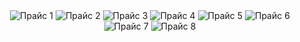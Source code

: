 <!DOCTYPE html>
<html lang="ru">
    <head>
        <meta charset="utf-8">
        <meta name="viewport" content="width=device-width, initial-scale=1.0">
        <title>Kiseleva Make-Up</title>
        <meta property="og:title" content="Заголовок страницы в OG">
        <meta property="og:description" content="Описание страницы в OG">
        <meta property="og:image" content="https://example.com/image.jpg">
        <meta property="og:url" content="https://example.com/">
    </head>
    <body>
        <header>
         <img src="https://imageup.ru/img169/4912502/1.jpg" alt="Прайс 1">
         <img src="https://imageup.ru/img202/4912503/2.jpg" alt="Прайс 2">
         <img src="https://imageup.ru/img34/4912510/3.jpg" alt="Прайс 3">
         <img src="https://imageup.ru/img3/4912511/4.jpg" alt="Прайс 4">
         <img src="https://imageup.ru/img14/4912512/5.jpg" alt="Прайс 5">
         <img src="https://imageup.ru/img55/4912514/6.jpg" alt="Прайс 6">
         <img src="https://imageup.ru/img90/4912516/7.jpg" alt="Прайс 7">
         <img src="https://imageup.ru/img293/4912518/8.jpg" alt="Прайс 8">
        </header>
    </body>
</html>
